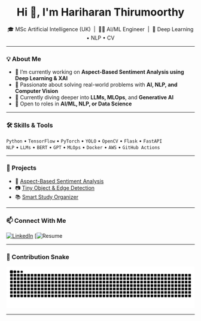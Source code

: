 <h1 align="center">Hi 👋, I'm Hariharan Thirumoorthy</h1>

<p align="center">
  🎓 MSc Artificial Intelligence (UK) &nbsp;|&nbsp; 👨‍💻 AI/ML Engineer &nbsp;|&nbsp; 🤖 Deep Learning • NLP • CV  
</p>

---

### 💡 About Me

- 🔭 I’m currently working on **Aspect-Based Sentiment Analysis using Deep Learning & XAI**
- 🧠 Passionate about solving real-world problems with **AI, NLP, and Computer Vision**
- 🌱 Currently diving deeper into **LLMs, MLOps**, and **Generative AI**
- 💼 Open to roles in **AI/ML, NLP, or Data Science**

---

### 🛠️ Skills & Tools

`Python` • `TensorFlow` • `PyTorch` • `YOLO` • `OpenCV` • `Flask` • `FastAPI`  
`NLP` • `LLMs` • `BERT` • `GPT` • `MLOps` • `Docker` • `AWS` • `GitHub Actions`

---

### 🚀 Projects

- 🧠 [Aspect-Based Sentiment Analysis](https://github.com/HariharanThirumoorthy/ABSA-Deep-Learning)  
- 📷 [Tiny Object & Edge Detection](https://github.com/HariharanThirumoorthy/Tiny-Object-and-Edge-Detection-Model)  
- 📚 [Smart Study Organizer](https://github.com/HariharanThirumoorthy/Smart-Study-Organizer)  

---

### 📫 Connect With Me

[![LinkedIn](https://img.shields.io/badge/LinkedIn-blue?logo=linkedin)](https://www.linkedin.com/in/hariharan-thirumoorthy-ai) 
[![Resume](https://drive.google.com/file/d/1ps0PGYGn1_yQbX35GFWVpZo-V6YMKf8h/view?usp=drive_link)

---


### 🐍 Contribution Snake

![Snake animation](https://github.com/HariharanThirumoorthy/HariharanThirumoorthy/blob/output/github-contribution-grid-snake.svg)

---
